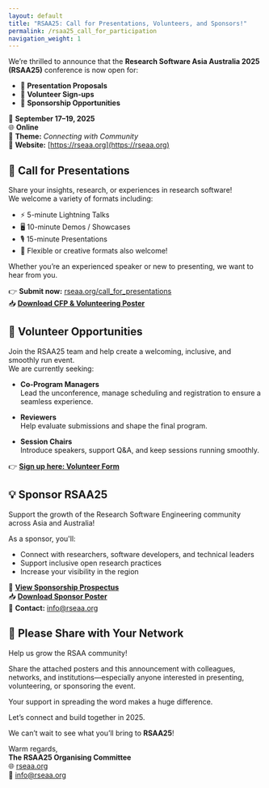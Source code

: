 ```yaml
---
layout: default
title: "RSAA25: Call for Presentations, Volunteers, and Sponsors!"
permalink: /rsaa25_call_for_participation
navigation_weight: 1
---
```


We’re thrilled to announce that the **Research Software Asia Australia 2025 (RSAA25)** conference is now open for:

- 📣 **Presentation Proposals**  
- 🙋 **Volunteer Sign-ups**  
- 💼 **Sponsorship Opportunities**  

📅 **September 17–19, 2025**  
🌐 **Online**  
🎯 **Theme:** *Connecting with Community*  
🔗 **Website:** [https://rseaa.org](https://rseaa.org)



## 🎤 Call for Presentations

Share your insights, research, or experiences in research software!  
We welcome a variety of formats including:

- ⚡ 5-minute Lightning Talks  
- 🖥️ 10-minute Demos / Showcases  
- 🎙️ 15-minute Presentations  
- 🎨 Flexible or creative formats also welcome!

Whether you’re an experienced speaker or new to presenting, we want to hear from you.

👉 **Submit now:** [rseaa.org/call_for_presentations](https://rseaa.org/call_for_presentations)  
📥 **[Download CFP & Volunteering Poster](http://raw.githubusercontent.com/RSEAA/RSEAA.github.io/master/posters/RSAA25-CFPV-Poster.pdf)**



## 🤝 Volunteer Opportunities

Join the RSAA25 team and help create a welcoming, inclusive, and smoothly run event.  
We are currently seeking:

- **Co-Program Managers**  
  Lead the unconference, manage scheduling and registration to ensure a seamless experience.

- **Reviewers**  
  Help evaluate submissions and shape the final program.

- **Session Chairs**  
  Introduce speakers, support Q&A, and keep sessions running smoothly.

👉 **[Sign up here: Volunteer Form](https://docs.google.com/forms/d/e/1FAIpQLSfjZ2i0oXcgVP5zIntzjWL3hbpGJVBUJy9bqlz85iMfzcpqfQ/viewform)**



## 💡 Sponsor RSAA25

Support the growth of the Research Software Engineering community across Asia and Australia!  

As a sponsor, you'll:

- Connect with researchers, software developers, and technical leaders  
- Support inclusive open research practices  
- Increase your visibility in the region

📄 **[View Sponsorship Prospectus](https://rseaa.org/prospectus)**  
📥 **[Download Sponsor Poster](https://raw.githubusercontent.com/RSEAA/RSEAA.github.io/master/posters/RSAA25-Sponsor-Invitation.pdf)**  
📧 **Contact:** [info@rseaa.org](mailto:info@rseaa.org)



## 📢 Please Share with Your Network

Help us grow the RSAA community!

Share the attached posters and this announcement with colleagues, networks, and institutions—especially anyone interested in presenting, volunteering, or sponsoring the event.

Your support in spreading the word makes a huge difference.

Let’s connect and build together in 2025.

We can’t wait to see what you’ll bring to **RSAA25**!

Warm regards,  
**The RSAA25 Organising Committee**  
🌐 [rseaa.org](https://rseaa.org)  
📧 [info@rseaa.org](mailto:info@rseaa.org)
